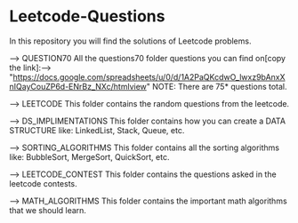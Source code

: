 # Leetcode-Questions

In this repository you will find the solutions of Leetcode problems.

--> QUESTION70
All the questions70 folder questions you can find on[copy the link]:--> "https://docs.google.com/spreadsheets/u/0/d/1A2PaQKcdwO_lwxz9bAnxXnIQayCouZP6d-ENrBz_NXc/htmlview"
NOTE: There are 75* questions total.

--> LEETCODE
This folder contains the random questions from the leetcode.

--> DS_IMPLIMENTATIONS
This folder contains how you can create a DATA STRUCTURE like: LinkedList, Stack, Queue, etc.

--> SORTING_ALGORITHMS
This folder contains all the sorting algorithms like: BubbleSort, MergeSort, QuickSort, etc.

--> LEETCODE_CONTEST
This folder contains the questions asked in the leetcode contests.

--> MATH_ALGORITHMS
This folder contains the important math algorithms that we should learn.
